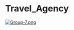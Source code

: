 
  # Travel_Agency

  [![Group-7.png](https://i.postimg.cc/k5mRqMhg/Group-7.png)](https://postimg.cc/k2TgyCm0)
